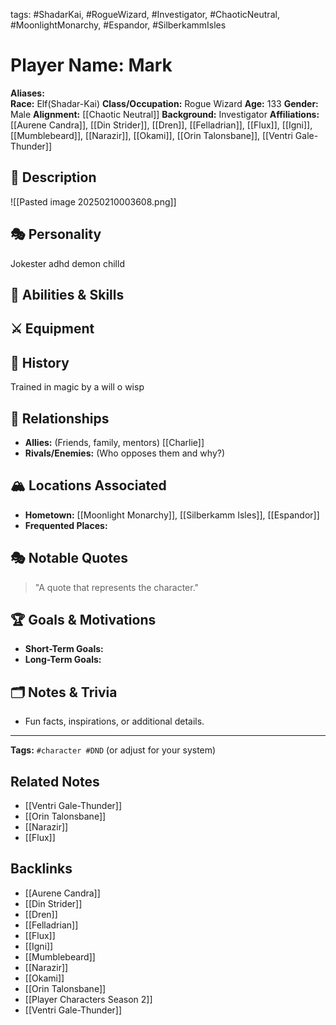 tags: #ShadarKai, #RogueWizard, #Investigator, #ChaoticNeutral, #MoonlightMonarchy, #Espandor, #SilberkammIsles

# Player Name: Mark

**Aliases:**  
**Race:**  Elf(Shadar-Kai)
**Class/Occupation:**  Rogue Wizard
**Age:**  133
**Gender:**  Male
**Alignment:**  [[Chaotic Neutral]]
**Background:**  Investigator
**Affiliations:**  
[[Aurene Candra]], [[Din Strider]], [[Dren]], [[Felladrian]], [[Flux]], [[Igni]], [[Mumblebeard]], [[Narazir]], [[Okami]], [[Orin Talonsbane]], [[Ventri Gale-Thunder]] 
## 📝 Description  
![[Pasted image 20250210003608.png]]

## 🎭 Personality  
Jokester adhd demon chilld


## 🏹 Abilities & Skills  


## ⚔️ Equipment  


## 📖 History  
Trained in magic by a will o wisp

## 🧩 Relationships  
- **Allies:** (Friends, family, mentors)  [[Charlie]]
- **Rivals/Enemies:** (Who opposes them and why?)  

## 🏔️ Locations Associated  
- **Hometown:**  [[Moonlight Monarchy]], [[Silberkamm Isles]], [[Espandor]]
- **Frequented Places:**  

## 🎭 Notable Quotes  
> "A quote that represents the character."

## 🏆 Goals & Motivations  
- **Short-Term Goals:**  
- **Long-Term Goals:**  

## 🗂️ Notes & Trivia  
- Fun facts, inspirations, or additional details.  

---
**Tags:** `#character #DND` (or adjust for your system)  


## Related Notes
- [[Ventri Gale-Thunder]]
- [[Orin Talonsbane]]
- [[Narazir]]
- [[Flux]]

## Backlinks
- [[Aurene Candra]]
- [[Din Strider]]
- [[Dren]]
- [[Felladrian]]
- [[Flux]]
- [[Igni]]
- [[Mumblebeard]]
- [[Narazir]]
- [[Okami]]
- [[Orin Talonsbane]]
- [[Player Characters Season 2]]
- [[Ventri Gale-Thunder]]